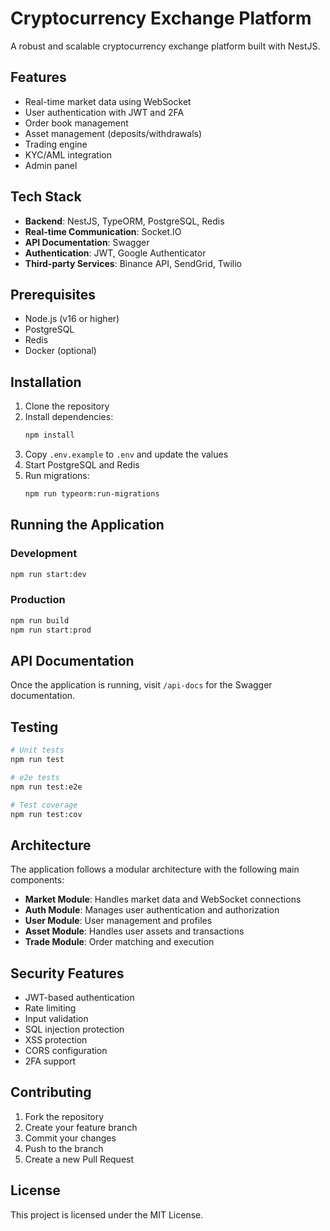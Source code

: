 # Cryptocurrency Exchange Platform

A robust and scalable cryptocurrency exchange platform built with NestJS.

## Features

- Real-time market data using WebSocket
- User authentication with JWT and 2FA
- Order book management
- Asset management (deposits/withdrawals)
- Trading engine
- KYC/AML integration
- Admin panel

## Tech Stack

- **Backend**: NestJS, TypeORM, PostgreSQL, Redis
- **Real-time Communication**: Socket.IO
- **API Documentation**: Swagger
- **Authentication**: JWT, Google Authenticator
- **Third-party Services**: Binance API, SendGrid, Twilio

## Prerequisites

- Node.js (v16 or higher)
- PostgreSQL
- Redis
- Docker (optional)

## Installation

1. Clone the repository
2. Install dependencies:
   ```bash
   npm install
   ```
3. Copy `.env.example` to `.env` and update the values
4. Start PostgreSQL and Redis
5. Run migrations:
   ```bash
   npm run typeorm:run-migrations
   ```

## Running the Application

### Development
```bash
npm run start:dev
```

### Production
```bash
npm run build
npm run start:prod
```

## API Documentation

Once the application is running, visit `/api-docs` for the Swagger documentation.

## Testing

```bash
# Unit tests
npm run test

# e2e tests
npm run test:e2e

# Test coverage
npm run test:cov
```

## Architecture

The application follows a modular architecture with the following main components:

- **Market Module**: Handles market data and WebSocket connections
- **Auth Module**: Manages user authentication and authorization
- **User Module**: User management and profiles
- **Asset Module**: Handles user assets and transactions
- **Trade Module**: Order matching and execution

## Security Features

- JWT-based authentication
- Rate limiting
- Input validation
- SQL injection protection
- XSS protection
- CORS configuration
- 2FA support

## Contributing

1. Fork the repository
2. Create your feature branch
3. Commit your changes
4. Push to the branch
5. Create a new Pull Request

## License

This project is licensed under the MIT License.
